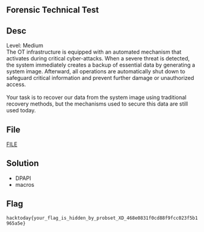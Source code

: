 ## Forensic Technical Test

## Desc
Level: Medium<br>
The OT infrastructure is equipped with an automated mechanism that activates during critical cyber-attacks. When a severe threat is detected, the system immediately creates a backup of essential data by generating a system image. Afterward, all operations are automatically shut down to safeguard critical information and prevent further damage or unauthorized access.
<br><br>
Your task is to recover our data from the system image using traditional recovery methods, but the mechanisms used to secure this data are still used today.


## File

[FILE](https://github.com/cybersecurityipb/hacktoday2024/blob/main/final/foren/ForenTechnicalTest-2/chall.zip)


## Solution
- DPAPI
- macros

## Flag
`hacktoday{your_flag_is_hidden_by_probset_XD_468e0831f0cd88f9fcc023f5b1965a5e}`
